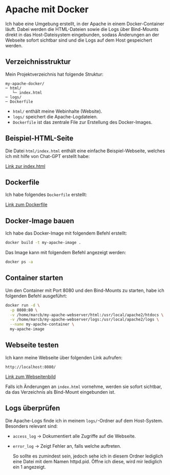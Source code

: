 # Apache mit Docker

Ich habe eine Umgebung erstellt, in der Apache in einem Docker-Container läuft. Dabei werden die HTML-Dateien sowie die Logs über Bind-Mounts direkt in das Host-Dateisystem eingebunden, sodass Änderungen an der Webseite sofort sichtbar sind und die Logs auf dem Host gespeichert werden.

## Verzeichnisstruktur

Mein Projektverzeichnis hat folgende Struktur:

```
my-apache-docker/
─ html/
   └─ index.html
─ logs/
─ Dockerfile
```

- `html/` enthält meine Webinhalte (Website).
- `logs/` speichert die Apache-Logdateien.
- `Dockerfile` ist das zentrale File zur Erstellung des Docker-Images.

## Beispiel-HTML-Seite

Die Datei `html/index.html` enthält eine einfache Beispiel-Webseite, welches ich mit hilfe von Chat-GPT erstellt habe:

[Link zur index.html](index.html)


## Dockerfile

Ich habe folgendes `Dockerfile` erstellt:

[Link zum Dockerfile](dockerfile)


## Docker-Image bauen

Ich habe das Docker-Image mit folgendem Befehl erstellt:

```bash
docker build -t my-apache-image .
```

Das Image kann mit folgendem Befehl angezeigt werden:

```bash
docker ps -a
```

## Container starten

Um den Container mit Port 8080 und den Bind-Mounts zu starten, habe ich folgenden Befehl ausgeführt:

```bash
docker run -d \
  -p 8080:80 \
  -v /home/marcb/my-apache-webserver/html:/usr/local/apache2/htdocs \
  -v /home/marcb/my-apache-webserver/logs:/usr/local/apache2/logs \
  --name my-apache-container \
  my-apache-image
```

## Webseite testen

Ich kann meine Webseite über folgenden Link aufrufen:

```
http://localhost:8080/
```
[Link zum Webseitenbild](image.png)

Falls ich Änderungen an `index.html` vornehme, werden sie sofort sichtbar, da das Verzeichnis als Bind-Mount eingebunden ist.

## Logs überprüfen

Die Apache-Logs finde ich in meinem `logs/`-Ordner auf dem Host-System. Besonders relevant sind:

- `access_log` → Dokumentiert alle Zugriffe auf die Webseite.
- `error_log` → Zeigt Fehler an, falls welche auftreten.

  So sollte es zumindest sein, jedoch sehe ich in diesem Ordner lediglich eine Datei mit dem Namen httpd.pid.
  Öffne ich diese, wird mir lediglich ein 1 angezeigt.  
